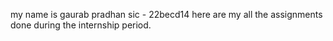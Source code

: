 my name is gaurab pradhan
sic - 22becd14
here are my all the assignments done during the internship period.

